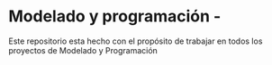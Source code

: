 # Modelado y programación -
Este repositorio esta hecho con el propósito de trabajar en todos los proyectos de Modelado y Programación
